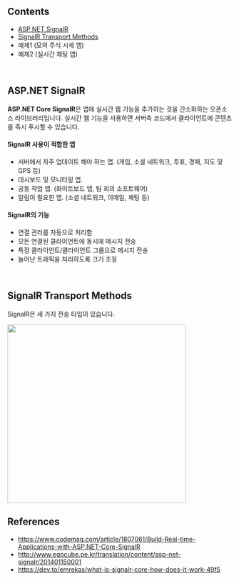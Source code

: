 ## Contents
- [ASP.NET SignalR](#aspnet-signalr)
- [SignalR Transport Methods](#signalr-transport-methods)
- 예제1 (모의 주식 시세 앱)
- 예제2 (실시간 채팅 앱)

<br/>

## ASP.NET SignalR
**ASP.NET Core SignalR**은 앱에 실시간 웹 기능을 추가하는 것을 간소화하는 오픈소스 라이브러리입니다. 실시간 웹 기능을 사용하면 서버측 코드에서 클라이언트에 콘텐츠를 즉시 푸시할 수 있습니다.

#### SignalR 사용이 적합한 앱
- 서버에서 자주 업데이트 해야 하는 앱. (게임, 소셜 네트워크, 투표, 경매, 지도 및 GPS 등)
- 대시보드 및 모니터링 앱.
- 공동 작업 앱. (화이트보드 앱, 팀 회의 소프트웨어)
- 알림이 필요한 앱. (소셜 네트워크, 이메일, 채팅 등)

#### SignalR의 기능
- 연결 관리를 자동으로 처리함
- 모든 연결된 클라이언트에 동시에 메시지 전송
- 특정 클라이언트/클라이언트 그룹으로 메시지 전송
- 늘어난 트래픽을 처리하도록 크기 조정

<br/>

## SignalR Transport Methods
SignalR은 세 가지 전송 타입이 있습니다.  

<img src="https://user-images.githubusercontent.com/74305823/156685043-2409d707-b71c-4a3f-8bf3-dbe4f9ad9888.png" width="400"/>


<br/>

## References
- https://www.codemag.com/article/1807061/Build-Real-time-Applications-with-ASP.NET-Core-SignalR
- http://www.egocube.pe.kr/translation/content/asp-net-signalr/201401150001
- https://dev.to/emrekas/what-is-signalr-core-how-does-it-work-49f5
